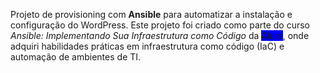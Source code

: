 Projeto de provisioning com **Ansible** para automatizar a instalação e configuração do WordPress. Este projeto foi criado como parte do curso _Ansible: Implementando Sua Infraestrutura como Código_ da <span style="background-color: blue">Alura</span>, onde adquiri habilidades práticas em infraestrutura como código (IaC) e automação de ambientes de TI.
